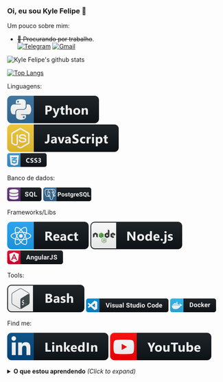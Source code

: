 ### Oi, eu sou Kyle Felipe 👋

Um pouco sobre mim:

- ~~🔭 Procurando por trabalho~~.  
[![Telegram](https://img.shields.io/badge/Telegram-2CA5E0?logo=telegram&logoColor=white)](https://t.me/Kyle_Felipe)
[![Gmail](https://img.shields.io/badge/Gmail-D14836?logo=gmail&logoColor=white)](mailto:kylefelipe@gmail.com)

![Kyle Felipe's github stats](https://github-readme-stats.vercel.app/api?username=kylefelipe&show_icons=true&theme=blue-green)

[![Top Langs](https://github-readme-stats.vercel.app/api/top-langs/?username=kylefelipe&&layout=compact)](https://github.com/anuraghazra/github-readme-stats)

Linguagens:

![Python](https://raw.githubusercontent.com/kylefelipe/kylefelipe/master/img/python.svg)  
![JavaScript](https://raw.githubusercontent.com/kylefelipe/kylefelipe/master/img/js.svg)  
![Css](https://raw.githubusercontent.com/kylefelipe/kylefelipe/master/img/css3.png)  

Banco de dados:
<div>
<img src="https://raw.githubusercontent.com/kylefelipe/kylefelipe/master/img/sql.png" alt="SQL language"/>
<img src="https://raw.githubusercontent.com/kylefelipe/kylefelipe/master/img/postgresql.png" alt="PostgreSQL DB">
</div>

Frameworks/Libs

![React](https://raw.githubusercontent.com/kylefelipe/kylefelipe/master/img/react.svg) ![NodeJs](https://raw.githubusercontent.com/kylefelipe/kylefelipe/master/img/nodejs.svg)
![Angular](./img/angular.png)

Tools:  

![Bash](https://raw.githubusercontent.com/kylefelipe/kylefelipe/master/img/bash.svg)
![VS Code](./img/visualstudio_code.png)
![Docker](./img/docker.png)

Find me:

[![Linkedin](https://raw.githubusercontent.com/kylefelipe/kylefelipe/master/img/linkedin.svg)](https://www.linkedin.com/in/kylefelipe/) [![Youtube - ThinFree Geo](https://raw.githubusercontent.com/kylefelipe/kylefelipe/master/img/youtube.svg)](https://www.youtube.com/thinkfreegeo)

<details>
  <summary>
    <b>O que estou aprendendo</b> 
      <i>(Click to expand)</i>
    </summary>
      <li style="text-decoration: line-through"> React - Context API & Hooks</li>
      <li style="text-decoration: line-through"> React - Redux</li>
      <li> Docker</li>
<details>
